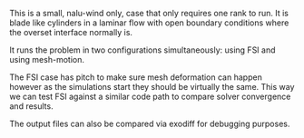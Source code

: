 This is a small, nalu-wind only, case that only requires one rank to run.
It is blade like cylinders in a laminar flow with open 
boundary conditions where the overset interface normally is.


It runs the problem in two configurations simultaneously:
using FSI and using mesh-motion.

The FSI case has pitch to make sure mesh deformation can happen
however as the simulations start they should be virtually the same.
This way we can test FSI against a similar code path to compare solver convergence
and results.

The output files can also be compared via exodiff for debugging purposes.

